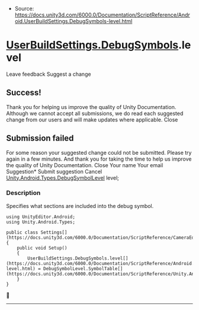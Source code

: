 * Source: https://docs.unity3d.com/6000.0/Documentation/ScriptReference/Android.UserBuildSettings.DebugSymbols-level.html

#  [UserBuildSettings.DebugSymbols](https://docs.unity3d.com/6000.0/Documentation/ScriptReference/Android.UserBuildSettings.DebugSymbols.html).level
Leave feedback
Suggest a change
## Success!
Thank you for helping us improve the quality of Unity Documentation. Although we cannot accept all submissions, we do read each suggested change from our users and will make updates where applicable.
Close
## Submission failed
For some reason your suggested change could not be submitted. Please <a>try again</a> in a few minutes. And thank you for taking the time to help us improve the quality of Unity Documentation.
Close
Your name Your email Suggestion* Submit suggestion
Cancel
[Unity.Android.Types.DebugSymbolLevel](https://docs.unity3d.com/6000.0/Documentation/ScriptReference/Unity.Android.Types.DebugSymbolLevel.html) level; 
### Description
Specifies what sections are included into the debug symbol.
```
using UnityEditor.Android;
using Unity.Android.Types;  
  
public class Settings[](https://docs.unity3d.com/6000.0/Documentation/ScriptReference/CameraEditor.Settings.html)
{
    public void Setup()
    {
        UserBuildSettings.DebugSymbols.level[](https://docs.unity3d.com/6000.0/Documentation/ScriptReference/Android.UserBuildSettings.DebugSymbols-level.html) = DebugSymbolLevel.SymbolTable[](https://docs.unity3d.com/6000.0/Documentation/ScriptReference/Unity.Android.Types.DebugSymbolLevel.SymbolTable.html);
    }
}
```

* * *
